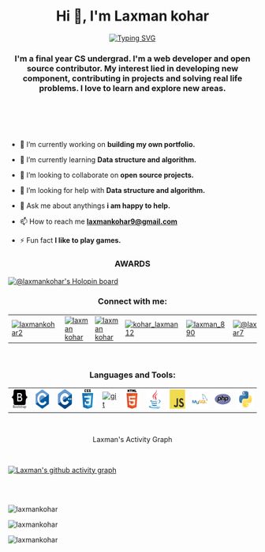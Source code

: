 <head><meta name="google-site-verification" content="fvbF-FZlPShxN7nEHvjd7x5IUIYk1T80M0aIYoqAuXA" /></head>
<h1 align="center">Hi 👋, I'm Laxman kohar</h1>

<p align = "center"><a href="https://git.io/typing-svg"><img src="https://readme-typing-svg.demolab.com?font=Fira+Code&size=30&duration=6000&pause=1000&color=D9393B&width=500&lines=Front+end+developer;Aspiring+Software+Engineer;Always+learn+new+things;Open+Source+Enthusiast" alt="Typing SVG" /></a></p>

<h3 align="center">I'm a final year CS undergrad. I'm a web developer and open source contributor. My interest lied in developing new component, contributing in projects and solving real life problems. I love to learn and explore new areas.</h3><br>


<!-- ![Gradient Business Digital Marketing Linkedln Banner](https://user-images.githubusercontent.com/73365025/200837005-e3b5b1a1-e94d-4d01-89b1-24fb51c5caae.png) -->

<p></p><br><br>

[//]: <> (<a href="url"><img src="https://user-images.githubusercontent.com/73365025/194130136-706d0504-0fcc-4c9a-9fb7-0d627eb6aa1f.jpg" align="right" height="300" width="300" ></a>)

<!-- (<p align="center"> <a href="https://github.com/ryo-ma/github-profile-trophy"><img src=https://github-profile-trophy.vercel.app/?username=laxmankohar&column=7&theme=radical&margin-h=15&margin-w=15 alt="laxmankohar" /></a> </p><br> -->


<!-- <p align="center"> <a href="https://twitter.com/laxmankohar2" target="blank"><img src="https://img.shields.io/twitter/follow/laxmankohar2?logo=twitter&style=for-the-badge" alt="laxmankohar2" /></a> </p><br> -->

<!-- ![](https://komarev.com/ghpvc/?username=laxmankohar&label=PROFILE+VIEWS) -->





- 🔭 I’m currently working on **building my own portfolio.**

- 🌱 I’m currently learning **Data structure and algorithm.**

- 👯 I’m looking to collaborate on **open source projects.**

- 🤝 I’m looking for help with **Data structure and algorithm.**

- 💬 Ask me about anythings **i am happy to help.**

- 📫 How to reach me **laxmankohar9@gmail.com**

- ⚡ Fun fact **I like to play games.**

<h3 align= "center">AWARDS</h3>


[![@laxmankohar's Holopin board](https://holopin.me/laxmankohar)](https://holopin.io/@laxmankohar)

<h3 align="center">Connect with me:</h3>


<p align="center">

<table align = "center">
    <tr>
        <td><a href="https://twitter.com/laxmankohar2" target="blank"><img align="center" src="https://raw.githubusercontent.com/rahuldkjain/github-profile-readme-generator/master/src/images/icons/Social/twitter.svg" alt="laxmankohar2" height="40" width="40" /></a></td><td><a href="https://linkedin.com/in/laxman-kohar-a85a9a195" target="blank"><img align="center" src="https://raw.githubusercontent.com/rahuldkjain/github-profile-readme-generator/master/src/images/icons/Social/linked-in-alt.svg" alt="laxman kohar" height="40" width="40"/></a></td><td><a href="https://fb.com/laxman.kohar.92" target="blank"><img align="center" src="https://raw.githubusercontent.com/rahuldkjain/github-profile-readme-generator/master/src/images/icons/Social/facebook.svg" alt="laxman kohar"height="40" width="40" /></a></td><td><a href="https://instagram.com/kohar_laxman12" target="blank"><img align="center" src="https://raw.githubusercontent.com/rahuldkjain/github-profile-readme-generator/master/src/images/icons/Social/instagram.svg" alt="kohar_laxman12" height="40" width="40"/></a></td><td><a href="https://www.codechef.com/users/laxman_890" target="blank"><img align="center" src="https://cdn.jsdelivr.net/npm/simple-icons@3.1.0/icons/codechef.svg" alt="laxman_890" height="40" width="40" /></a></td><td><a href="https://www.hackerrank.com/laxmankohar7" target="blank"><img align="center" src="https://raw.githubusercontent.com/rahuldkjain/github-profile-readme-generator/master/src/images/icons/Social/hackerrank.svg" alt="@laxmankohar7" height="40" width="40" /></a></td><td><a href="https://www.leetcode.com/laxmankohar" target="blank"><img align="center" src="https://raw.githubusercontent.com/rahuldkjain/github-profile-readme-generator/master/src/images/icons/Social/leet-code.svg" alt="laxmankohar" height="40" width="40" /></a></td>
    </tr>
</table>
</p><br>


<h3 align="center">Languages and Tools:</h3>


<p align="center"> 

<table align="center">
    <tr>
        <td><a href="https://getbootstrap.com" target="_blank"> <img src="https://raw.githubusercontent.com/devicons/devicon/master/icons/bootstrap/bootstrap-plain-wordmark.svg" alt="bootstrap" height="40" width="40"/></td><td></a> <a href="https://www.cprogramming.com/" target="_blank"> <img src="https://raw.githubusercontent.com/devicons/devicon/master/icons/c/c-original.svg" alt="c" height="40" width="40"/> </a></td><td><a href="https://www.w3schools.com/cpp/" target="_blank"> <img src="https://raw.githubusercontent.com/devicons/devicon/master/icons/cplusplus/cplusplus-original.svg" alt="cplusplus" height="40" width="40"/> </a></td><td> <a href="https://www.w3schools.com/css/" target="_blank"> <img src="https://raw.githubusercontent.com/devicons/devicon/master/icons/css3/css3-original-wordmark.svg" alt="css3" height="40" width="40"/> </a> </td><td><a href="https://git-scm.com/" target="_blank"> <img src="https://www.vectorlogo.zone/logos/git-scm/git-scm-icon.svg" alt="git" height="40" width="40"/> </a> </td><td><a href="https://www.w3.org/html/" target="_blank"> <img src="https://raw.githubusercontent.com/devicons/devicon/master/icons/html5/html5-original-wordmark.svg" alt="html5"height="40" width="40"/> </a></td><td> <a href="https://www.java.com" target="_blank"> <img src="https://raw.githubusercontent.com/devicons/devicon/master/icons/java/java-original.svg" alt="java" height="40" width="40" /> </a></td><td><a href="https://developer.mozilla.org/en-US/docs/Web/JavaScript" target="_blank"> <img src="https://raw.githubusercontent.com/devicons/devicon/master/icons/javascript/javascript-original.svg" alt="javascript"height="40" width="40"/> </a> </td><td><a href="https://www.mysql.com/" target="_blank"> <img src="https://raw.githubusercontent.com/devicons/devicon/master/icons/mysql/mysql-original-wordmark.svg" alt="mysql" height="40" width="40" /> </a></td><td> <a href="https://www.php.net" target="_blank"> <img src="https://raw.githubusercontent.com/devicons/devicon/master/icons/php/php-original.svg" alt="php"height="40" width="40"/> </a> </td><td><a href="https://www.python.org" target="_blank"> <img src="https://raw.githubusercontent.com/devicons/devicon/master/icons/python/python-original.svg" alt="python" height="40" width="40" /> </a></td>
    </tr>
</table>
 </p><br>
 
 <p align = "center"> Laxman's Activity Graph</p><br>

[![Laxman's github activity graph](https://github-readme-activity-graph.cyclic.app/graph?username=laxmankohar&bg_color=000000&color=d90dcb&line=ffffff&point=f5c2c2&area=true&hide_border=true)](https://github.com/ashutosh00710/github-readme-activity-graph)
<p></p><br><br>


<p><img align="left" src="https://github-readme-stats.vercel.app/api/top-langs?username=laxmankohar&show_icons=true&locale=en&layout=compact" alt="laxmankohar" /></p><br><p><img align="left" src="https://github-readme-stats.vercel.app/api?username=laxmankohar&show_icons=true&locale=en" alt="laxmankohar" /></p><br><p><img align="left" src="https://github-readme-streak-stats.herokuapp.com/?user=laxmankohar&" alt="laxmankohar" /></p>



